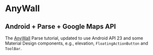 # AnyWall
## Android + Parse + Google Maps API

The [AnyWall](https://parse.com/tutorials/anywall) Parse tutorial, updated to use Android API 23 and some Material Design components, e.g., elevation, `FloatingActionButton` and `ToolBar`.
